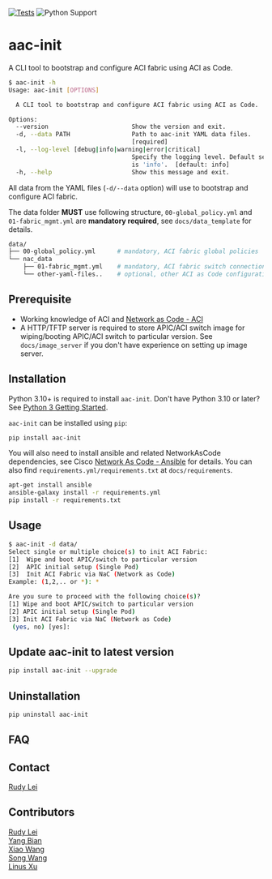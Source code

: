[![Tests](https://github.com/nac-aci/aac-init/actions/workflows/test.yml/badge.svg)](https://github.com/nac-aci/aac-init/actions/workflows/test.yml)
![Python Support](https://img.shields.io/badge/python-3.8%20%7C%203.9%20%7C%203.10%20%7C%203.11%20%7C%203.12-informational "Python Support: 3.10, 3.11, 3.12")

# aac-init

A CLI tool to bootstrap and configure ACI fabric using ACI as Code.

```bash
$ aac-init -h
Usage: aac-init [OPTIONS]

  A CLI tool to bootstrap and configure ACI fabric using ACI as Code.

Options:
  --version                       Show the version and exit.
  -d, --data PATH                 Path to aac-init YAML data files.
                                  [required]
  -l, --log-level [debug|info|warning|error|critical]
                                  Specify the logging level. Default setting
                                  is 'info'.  [default: info]
  -h, --help                      Show this message and exit.
```

All data from the YAML files (`-d/--data` option) will use to bootstrap and configure ACI fabric.

The data folder **MUST** use following structure, `00-global_policy.yml` and `01-fabric_mgmt.yml` are **mandatory required**, see `docs/data_template` for details.

```bash
data/
├── 00-global_policy.yml      # mandatory, ACI fabric global policies
└── nac_data
    ├── 01-fabric_mgmt.yml    # mandatory, ACI fabric switch connection information
    └── other-yaml-files..    # optional, other ACI as Code configurations
```

## Prerequisite

- Working knowledge of ACI and [Network as Code - ACI](https://netascode.cisco.com/)
- A HTTP/TFTP server is required to store APIC/ACI switch image for wiping/booting APIC/ACI switch to particular version. See `docs/image_server` if you don't have experience on setting up image server.

## Installation

Python 3.10+ is required to install `aac-init`. Don't have Python 3.10 or later? See [Python 3 Getting Started](https://www.python.org/about/gettingstarted/).

`aac-init` can be installed using `pip`:

```bash
pip install aac-init
```

You will also need to install ansible and related NetworkAsCode dependencies, see Cisco [Network As Code - Ansible](https://netascode.cisco.com/solutions/aci/ansible/quick_start/#local-installation) for details. You can also find `requirements.yml/requirements.txt` at `docs/requirements`.

```bash
apt-get install ansible
ansible-galaxy install -r requirements.yml
pip install -r requirements.txt
```

## Usage

```bash
$ aac-init -d data/
Select single or multiple choice(s) to init ACI Fabric:
[1]  Wipe and boot APIC/switch to particular version
[2]  APIC initial setup (Single Pod)
[3]  Init ACI Fabric via NaC (Network as Code)
Example: (1,2,.. or *): *

Are you sure to proceed with the following choice(s)?
[1] Wipe and boot APIC/switch to particular version
[2] APIC initial setup (Single Pod)
[3] Init ACI Fabric via NaC (Network as Code)
 (yes, no) [yes]:
```

## Update aac-init to latest version

```bash
pip install aac-init --upgrade
```

## Uninstallation

```bash
pip uninstall aac-init
```

## FAQ

## Contact

[Rudy Lei](shlei@cisco.com)

## Contributors

[Rudy Lei](shlei@cisco.com)  
[Yang Bian](yabian@cisco.com)  
[Xiao Wang](xiawang3@cisco.com)  
[Song Wang](songwa@cisco.com)  
[Linus Xu](linxu3@cisco.com)  
